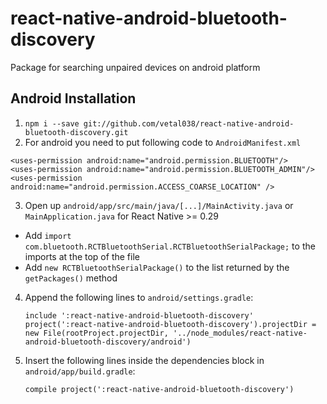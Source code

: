 # react-native-android-bluetooth-discovery
Package for searching unpaired devices on android platform

## Android Installation
1. ```npm i --save git://github.com/vetal038/react-native-android-bluetooth-discovery.git```
2. For android you need to put following code to `AndroidManifest.xml`
```
<uses-permission android:name="android.permission.BLUETOOTH"/>
<uses-permission android:name="android.permission.BLUETOOTH_ADMIN"/>
<uses-permission android:name="android.permission.ACCESS_COARSE_LOCATION" />
```
3. Open up `android/app/src/main/java/[...]/MainActivity.java` or `MainApplication.java` for React Native >= 0.29
  - Add `import com.bluetooth.RCTBluetoothSerial.RCTBluetoothSerialPackage;` to the imports at the top of the file
  - Add `new RCTBluetoothSerialPackage()` to the list returned by the `getPackages()` method
4. Append the following lines to `android/settings.gradle`:
    ```
    include ':react-native-android-bluetooth-discovery'
    project(':react-native-android-bluetooth-discovery').projectDir = new File(rootProject.projectDir, '../node_modules/react-native-android-bluetooth-discovery/android')
    ```
5. Insert the following lines inside the dependencies block in `android/app/build.gradle`:
    ```
    compile project(':react-native-android-bluetooth-discovery')
    ```